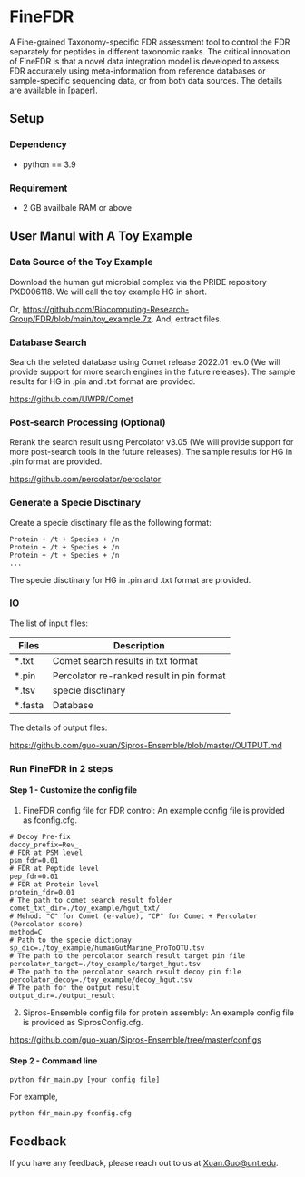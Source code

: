 
# FineFDR

A Fine-grained Taxonomy-specific FDR assessment tool to control the FDR separately for peptides in different taxonomic ranks. The critical innovation of FineFDR is that a novel data integration model is developed to assess FDR accurately using meta-information from reference databases or sample-specific sequencing data, or from both data sources. The details are available in [paper].


## Setup

### Dependency

- python == 3.9

### Requirement

- 2 GB availbale RAM or above



## User Manul with A Toy Example

### Data Source of the Toy Example

Download the human gut microbial complex via the PRIDE repository PXD006118. We will call the toy example HG in short.

Or, https://github.com/Biocomputing-Research-Group/FDR/blob/main/toy_example.7z. And, extract files.

### Database Search

Search the seleted database using Comet release 2022.01 rev.0 (We will provide support for more search engines in the future releases). The sample results for HG in .pin and .txt format are provided.

https://github.com/UWPR/Comet

### Post-search Processing (Optional)

Rerank the search result using Percolator v3.05 (We will provide support for more post-search tools in the future releases). The sample results for HG in .pin format are provided.

https://github.com/percolator/percolator

### Generate a Specie Disctinary

Create a specie disctinary file as the following format:

```
Protein + /t + Species + /n
Protein + /t + Species + /n
Protein + /t + Species + /n
...
```
The specie disctinary for HG in .pin and .txt format are provided.

### IO

The list of input files:

| Files        | Description |
| ----------- | ----------- |
| *.txt     | Comet search results in txt format      |
| *.pin   | Percolator re-ranked result in pin format        |
| *.tsv     |specie disctinary      |
| *.fasta   | Database        |

The details of output files:

https://github.com/guo-xuan/Sipros-Ensemble/blob/master/OUTPUT.md


### Run FineFDR in 2 steps

#### Step 1 - Customize the config file
1. FineFDR config file for FDR control: An example config file is provided as fconfig.cfg.

```
# Decoy Pre-fix
decoy_prefix=Rev_
# FDR at PSM level
psm_fdr=0.01
# FDR at Peptide level
pep_fdr=0.01
# FDR at Protein level
protein_fdr=0.01
# The path to comet search result folder
comet_txt_dir=./toy_example/hgut_txt/
# Mehod: "C" for Comet (e-value), "CP" for Comet + Percolator (Percolator score)
method=C
# Path to the specie dictionay
sp_dic=./toy_example/humanGutMarine_ProToOTU.tsv
# The path to the percolator search result target pin file
percolator_target=./toy_example/target_hgut.tsv
# The path to the percolator search result decoy pin file
percolator_decoy=./toy_example/decoy_hgut.tsv
# The path for the output result
output_dir=./output_result
```
2. Sipros-Ensemble config file for protein assembly: An example config file is provided as SiprosConfig.cfg.

https://github.com/guo-xuan/Sipros-Ensemble/tree/master/configs

#### Step 2 - Command line

```
python fdr_main.py [your config file]
```
For example,

```
python fdr_main.py fconfig.cfg
```

## Feedback

If you have any feedback, please reach out to us at Xuan.Guo@unt.edu.



